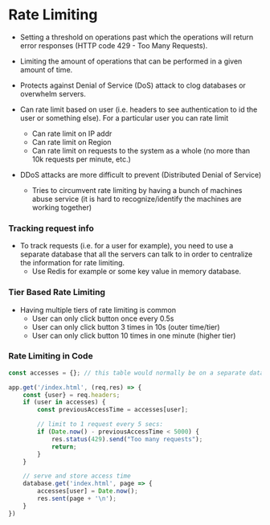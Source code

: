 # Rate Limiting

- Setting a threshold on operations past which the operations will return error responses (HTTP code 429 - Too Many Requests).
- Limiting the amount of operations that can be performed in a given amount of time.

- Protects against Denial of Service (DoS) attack to clog databases or overwhelm servers.
- Can rate limit based on user (i.e. headers to see authentication to id the user or something else). For a particular user you can rate limit

  - Can rate limit on IP addr
  - Can rate limit on Region
  - Can rate limit on requests to the system as a whole (no more than 10k requests per minute, etc.)

- DDoS attacks are more difficult to prevent (Distributed Denial of Service)
  - Tries to circumvent rate limiting by having a bunch of machines abuse service (it is hard to recognize/identify the machines are working together)

### Tracking request info

- To track requests (i.e. for a user for example), you need to use a separate database that all the servers can talk to in order to centralize the information for rate limiting.
  - Use Redis for example or some key value in memory database.

### Tier Based Rate Limiting

- Having multiple tiers of rate limiting is common
  - User can only click button once every 0.5s
  - User can only click button 3 times in 10s (outer time/tier)
  - User can only click button 10 times in one minute (higher tier)

### Rate Limiting in Code

```javascript
const accesses = {}; // this table would normally be on a separate database from servers like a Redis db.

app.get('/index.html', (req,res) => {
    const {user} = req.headers;
    if (user in accesses) {
        const previousAccessTime = accesses[user];

        // limit to 1 request every 5 secs:
        if (Date.now() - previousAccessTime < 5000) {
            res.status(429).send("Too many requests");
            return;
        }
    }

    // serve and store access time
    database.get('index.html', page => {
        accesses[user] = Date.now();
        res.sent(page + '\n');
    }
})
```
